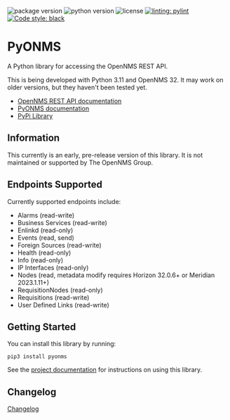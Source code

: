 ![package version](https://img.shields.io/pypi/v/pyonms)
![python version](https://img.shields.io/pypi/pyversions/pyonms)
![license](https://img.shields.io/github/license/mmahacek/pyonms)
[![linting: pylint](https://img.shields.io/badge/linting-pylint-yellowgreen)](https://github.com/pylint-dev/pylint)
[![Code style: black](https://img.shields.io/badge/code%20style-black-000000.svg)](https://github.com/psf/black)

# PyONMS

A Python library for accessing the OpenNMS REST API.

This is being developed with Python 3.11 and OpenNMS 32.
It may work on older versions, but they haven't been tested yet.

- [OpenNMS REST API documentation](https://docs.opennms.com/horizon/32/development/rest/rest-api.html)
- [PyONMS documentation](https://mmahacek.github.io/PyONMS/)
- [PyPi Library](https://pypi.org/project/pyonms/)

## Information

This currently is an early, pre-release version of this library.
It is not maintained or supported by The OpenNMS Group.


## Endpoints Supported

Currently supported endpoints include:

* Alarms (read-write)
* Business Services (read-write)
* Enlinkd (read-only)
* Events (read, send)
* Foreign Sources (read-write)
* Health (read-only)
* Info (read-only)
* IP Interfaces (read-only)
* Nodes (read, metadata modify requires Horizon 32.0.6+ or Meridian 2023.1.11+)
* RequisitionNodes (read-only)
* Requisitions (read-write)
* User Defined Links (read-write)

## Getting Started

You can install this library by running:

```
pip3 install pyonms
```

See the [project documentation](https://mmahacek.github.io/PyONMS/) for instructions on using this library.


## Changelog

[Changelog](https://github.com/mmahacek/PyONMS/blob/main/CHANGELOG.md)
